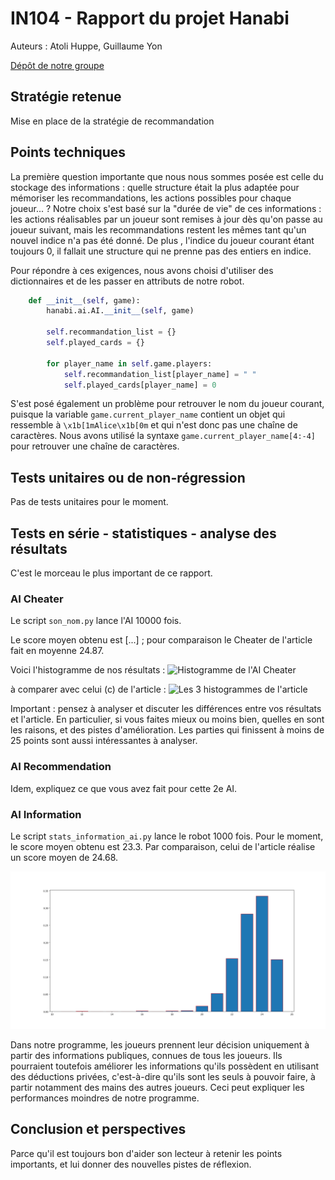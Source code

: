 # IN104 - Rapport du projet Hanabi

Auteurs : Atoli Huppe, Guillaume Yon

[Dépôt de notre groupe](https://github.com/AtoliH/hanabi)



## Stratégie retenue

Mise en place de la stratégie de recommandation

## Points techniques

La première question importante que nous nous sommes posée est celle du stockage des informations : quelle structure était la plus adaptée pour mémoriser les recommandations, les actions possibles pour chaque joueur... ?
Notre choix s'est basé sur la "durée de vie" de ces informations : les actions réalisables par un joueur sont remises à jour dès qu'on passe au joueur suivant, mais les recommandations restent les mêmes tant qu'un nouvel indice n'a pas été donné. De plus , l'indice du joueur courant étant toujours 0, il fallait une structure qui ne prenne pas des entiers en indice. 

Pour répondre à ces exigences, nous avons choisi d'utiliser des dictionnaires et de les passer en attributs de notre robot. 



```python
    def __init__(self, game):
        hanabi.ai.AI.__init__(self, game)

        self.recommandation_list = {}
        self.played_cards = {}

        for player_name in self.game.players:
            self.recommandation_list[player_name] = " "
            self.played_cards[player_name] = 0
```
S'est posé également un problème pour retrouver le nom du joueur courant, puisque la variable `game.current_player_name` contient un objet qui ressemble à `\x1b[1mAlice\x1b[0m` et qui n'est donc pas une chaîne de caractères. Nous avons utilisé la syntaxe `game.current_player_name[4:-4]` pour retrouver une chaîne de caractères. 

## Tests unitaires ou de non-régression

Pas de tests unitaires pour le moment. 



## Tests en série - statistiques - analyse des résultats

C'est le morceau le plus important de ce rapport.

### AI Cheater

Le script `son_nom.py` lance l'AI 10000 fois.

Le score moyen obtenu est [...] ; pour comparaison le Cheater de l'article fait en moyenne 24.87.

Voici l'histogramme de nos résultats :
![Histogramme de l'AI Cheater](images/mon_histogramme.png)

à comparer avec celui (c) de l'article :
![Les 3 histogrammes de l'article](images/histogrames_hatstrat.png)



Important : pensez à analyser et discuter les différences entre vos résultats et l'article.
En particulier, si vous faites mieux ou moins bien, quelles en sont les raisons, et des pistes d'amélioration.
Les parties qui finissent à moins de 25 points sont aussi intéressantes à analyser.


### AI Recommendation

Idem, expliquez ce que vous avez fait pour cette 2e AI.


### AI Information

Le script `stats_information_ai.py` lance le robot 1000 fois. 
Pour le moment, le score moyen obtenu est 23.3. Par comparaison, celui de l'article réalise un score moyen de 24.68. 

![Histogramme de la stratégie de recommandation](https://github.com/AtoliH/hanabi/blob/Guillaume/src/hanabi/stats_information_ai.png)

Dans notre programme, les joueurs prennent leur décision uniquement à partir des informations publiques, connues de tous les joueurs. Ils pourraient toutefois améliorer les informations qu'ils possèdent en utilisant des déductions privées, c'est-à-dire qu'ils sont les seuls à pouvoir faire, à partir notamment des mains des autres joueurs. 
Ceci peut expliquer les performances moindres de notre programme. 



## Conclusion et perspectives

Parce qu'il est toujours bon d'aider son lecteur à retenir les points importants,
et lui donner des nouvelles pistes de réflexion.
